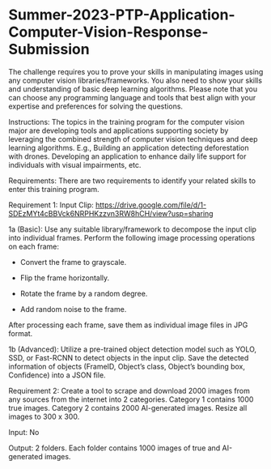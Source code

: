 # Summer-2023-PTP-Application-Computer-Vision-Response-Submission
The challenge requires you to prove your skills in manipulating images using any computer vision libraries/frameworks. You also need to show your skills and understanding of basic deep learning algorithms. Please note that you can choose any programming language and tools that best align with your expertise and preferences for solving the questions.

Instructions: The topics in the training program for the computer vision major are developing tools and applications supporting society by leveraging the combined strength of computer vision techniques and deep learning algorithms. E.g., Building an application detecting deforestation with drones. Developing an application to enhance daily life support for individuals with visual impairments, etc.

Requirements: There are two requirements to identify your related skills to enter this training program.

Requirement 1: Input Clip: https://drive.google.com/file/d/1-SDEzMYt4cBBVck6NRPHKzzvn3RW8hCH/view?usp=sharing

1a (Basic): Use any suitable library/framework to decompose the input clip into individual frames. Perform the following image processing operations on each frame:

-   Convert the frame to grayscale.

-   Flip the frame horizontally.

-   Rotate the frame by a random degree.

-   Add random noise to the frame.
 
After processing each frame, save them as individual image files in JPG format.

1b (Advanced): Utilize a pre-trained object detection model such as YOLO, SSD, or Fast-RCNN to detect objects in the input clip. Save the detected information of objects (FrameID, Object’s class, Object’s bounding box, Confidence) into a JSON file.

Requirement 2: Create a tool to scrape and download 2000 images from any sources from the internet into 2 categories. Category 1 contains 1000 true images. Category 2 contains 2000 AI-generated images. Resize all images to 300 x 300.

Input: No

Output: 2 folders. Each folder contains 1000 images of true and AI-generated images.
